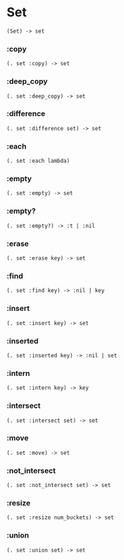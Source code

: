 # Set

```code
(Set) -> set
```

### :copy

```code
(. set :copy) -> set
```

### :deep_copy

```code
(. set :deep_copy) -> set
```

### :difference

```code
(. set :difference set) -> set
```

### :each

```code
(. set :each lambda)
```

### :empty

```code
(. set :empty) -> set
```

### :empty?

```code
(. set :empty?) -> :t | :nil
```

### :erase

```code
(. set :erase key) -> set
```

### :find

```code
(. set :find key) -> :nil | key
```

### :insert

```code
(. set :insert key) -> set
```

### :inserted

```code
(. set :inserted key) -> :nil | set
```

### :intern

```code
(. set :intern key) -> key
```

### :intersect

```code
(. set :intersect set) -> set
```

### :move

```code
(. set :move) -> set
```

### :not_intersect

```code
(. set :not_intersect set) -> set
```

### :resize

```code
(. set :resize num_buckets) -> set
```

### :union

```code
(. set :union set) -> set
```


